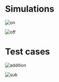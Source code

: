 # Simulations


![on](https://user-images.githubusercontent.com/94466750/144437479-8871741f-d92b-4c66-9d08-9d6df09b35d2.PNG)

![off](https://user-images.githubusercontent.com/94466750/144437582-cebe4559-f60c-4b1d-a0d4-c137ec47a353.PNG)

# Test cases 

![addition](https://user-images.githubusercontent.com/94466750/144437713-0a57abd9-9c42-4c50-a5d9-ca0a62e2ea8c.PNG)


![sub](https://user-images.githubusercontent.com/94466750/144437748-44bfdf5e-7e29-47d2-a093-3e6dd0f9cae4.PNG)
